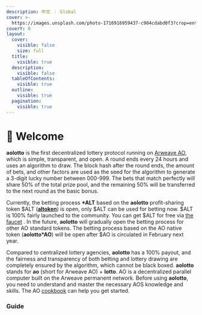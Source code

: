 ```yaml
---
description: 中文 ｜ Global
cover: >-
  https://images.unsplash.com/photo-1716916959437-c904cdabd0f3?crop=entropy&cs=srgb&fm=jpg&ixid=M3wxOTcwMjR8MHwxfHJhbmRvbXx8fHx8fHx8fDE3MjAzMjY3MzZ8&ixlib=rb-4.0.3&q=85
coverY: 0
layout:
  cover:
    visible: false
    size: full
  title:
    visible: true
  description:
    visible: false
  tableOfContents:
    visible: true
  outline:
    visible: true
  pagination:
    visible: true
---
```


# 👋 Welcome

**aolotto** is the first decentralized lottery protocol running on [Arweave AO](https://ao.arweave.dev/), which is simple, transparent, and open. A round ends every 24 hours and uses an algorithm to draw. The block hash after the round ends, the amount of bets, and other factors are used as the seed for the algorithm to generate a 3-digit lucky number between 000-999. The bets that match perfectly will share 50% of the total prize pool, and the remaining 50% will be transferred to the next round as the basic bonus.

Currently, the betting process **\*ALT** based on the **aolotto** profit-sharing token $ALT ([**altoken**](altoken.md)) is open, only $ALT can be used for betting now. $ALT is 100% fairly launched to the community. You can get $ALT for free via [the faucet](faucet.md) . In the future, **aolotto** will gradually open the betting process for other AO standard tokens. The betting process based on the AO native token (**aolotto\*AO**) will be open after $AO is circulated in February next year.

Compared to centralized lottery agencies, **aolotto** has a 100% payout, and the fairness and transparency of both betting and lottery drawing are completely ensured by the algorithm, which cannot be black boxed. **aolotto** stands for **ao** (short for Arweave AO) + **lotto**. AO is a decentralized parallel computer built on the Arweave permanent network. Before using **aolotto**, you need to understand and master the necessary AOS knowledge and skills. The AO [cookbook](https://cookbook\_ao.arweave.dev/) can help you get started.

### Guide




